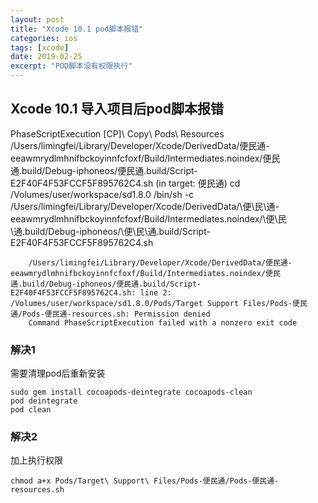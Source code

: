 ```yaml
---
layout: post
title: "Xcode 10.1 pod脚本报错"
categories: ios
tags: [xcode]
date: 2019-02-25
excerpt: "POD脚本没有权限执行"
---
```


## Xcode 10.1 导入项目后pod脚本报错

PhaseScriptExecution [CP]\ Copy\ Pods\ Resources /Users/limingfei/Library/Developer/Xcode/DerivedData/便民通-eeawmrydlmhnifbckoyinnfcfoxf/Build/Intermediates.noindex/便民通.build/Debug-iphoneos/便民通.build/Script-E2F40F4F53FCCF5F895762C4.sh (in target: 便民通)
    cd /Volumes/user/workspace/sd1.8.0
        /bin/sh -c /Users/limingfei/Library/Developer/Xcode/DerivedData/\\便\\民\\通-eeawmrydlmhnifbckoyinnfcfoxf/Build/Intermediates.noindex/\\便\\民\\通.build/Debug-iphoneos/\\便\\民\\通.build/Script-E2F40F4F53FCCF5F895762C4.sh

        /Users/limingfei/Library/Developer/Xcode/DerivedData/便民通-eeawmrydlmhnifbckoyinnfcfoxf/Build/Intermediates.noindex/便民通.build/Debug-iphoneos/便民通.build/Script-E2F40F4F53FCCF5F895762C4.sh: line 2: /Volumes/user/workspace/sd1.8.0/Pods/Target Support Files/Pods-便民通/Pods-便民通-resources.sh: Permission denied
        Command PhaseScriptExecution failed with a nonzero exit code



### 解决1
需要清理pod后重新安装

    sudo gem install cocoapods-deintegrate cocoapods-clean
    pod deintegrate
    pod clean

### 解决2
加上执行权限

    chmod a+x Pods/Target\ Support\ Files/Pods-便民通/Pods-便民通-resources.sh
